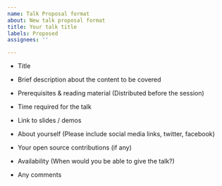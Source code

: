 ```yaml
---
name: Talk Proposal format
about: New talk proposal format
title: Your talk title
labels: Proposed
assignees: ''

---
```


- Title

- Brief description about the content to be covered

- Prerequisites & reading material (Distributed before the session) 

- Time required for the talk

- Link to slides / demos

- About yourself (Please include social media links, twitter, facebook)

- Your open source contributions (if any)

- Availability (When would you be able to give the talk?) 

- Any comments
